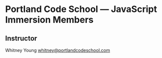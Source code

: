 # Portland Code School &mdash; JavaScript Immersion Members

## Instructor

Whitney Young
whitney@portlandcodeschool.com

